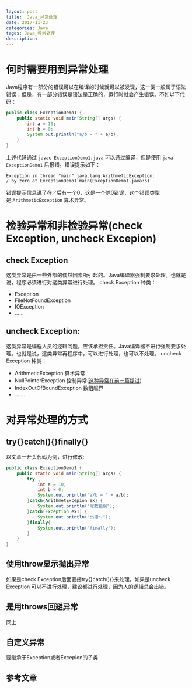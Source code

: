 ```yaml
---
layout: post
title:  Java_异常处理
date: 2017-11-23
categories: Java
tages: Java_异常处理
description: 
---
```


# 何时需要用到异常处理

   Java程序有一部分的错误可以在编译的时候就可以被发现，这一类一般属于语法错误；但是，有一部分错误是语法是正确的，运行时就会产生错误。不如以下代码：

```java
public class ExceptionDemo1 {
	public static void main(String[] args) {
		int a = 10;
		int b = 0;
		System.out.println("a/b = " + a/b);
	}
}
```

   上述代码通过 ` javac ExceptionDemo1.java ` 可以通过编译，但是使用 ` java ExceptionDemo1 ` 后报错。错误提示如下：

```
Exception in thread "main" java.lang.ArithmeticException:
/ by zero at ExceptionDemo1.main(ExceptionDemo1.java:5)
```

   错误提示信息说了在`／`后有一个0，这是一个除0错误，这个错误类型是:`ArithmeticException` 算术异常。

# 检验异常和非检验异常(check Exception, uncheck Excepion)

## check Exception

  这类异常是由一些外部的偶然因素所引起的。Java编译器强制要求处理。也就是说，程序必须进行对这类异常进行处理。
   check Exception 种类：
   * Exception
   * FileNotFoundException
   * IOException
   * ......  

## uncheck Exception:

  这类异常是编程人员的逻辑问题。应该承担责任。Java编译器不进行强制要求处理。也就是说，这类异常再程序中，可以进行处理，也可以不处理。
   uncheck Exception 种类：
   * ArithmeticException    算术异常
   * NullPointerException   控制异常([这种异常在前一篇提过](../2017-11-08-Java-Constructor-Summary))
   * IndexOutOfBoundException 数组越界
   * .......

# 对异常处理的方式

## try{}catch(){}finally{}

以文章一开头代码为例，进行修改:

```java
public class ExceptionDemo1 {
	public static void main(String[] args) {
		try {
			int a = 10;
			int b = 0;
			System.out.println("a/b = " + a/b);
		}catch{ArithmetExcepion ex} {
			System.out.println("除数错误");
		}catch(Exception ex1) {
			System.out.println("出错～");
		}finally{
			System.out.println("finally");
		}
	}
}	
```

## 使用throw显示抛出异常
   如果是check Exception后面要接try{}catch(){}来处理，如果是uncheck Exception 可以不进行处理，建议都进行处理，因为人的逻辑总会出错。

## 是用throws回避异常

   同上

## 自定义异常
   要继承于Exception或者Excepion的子类


## 参考文章
[](http://yangshen998.iteye.com/blog/1311682)
[](http://www.cnblogs.com/mengdd/archive/2013/02/03/2890923.html)